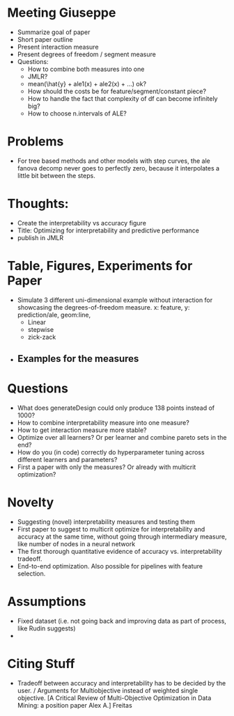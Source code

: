 # Meeting Giuseppe
- Summarize goal of paper
- Short paper outline
- Present interaction measure
- Present degrees of freedom / segment measure
- Questions:
  - How to combine both measures into one
  - JMLR?
  - mean(\hat{y} + ale1(x) + ale2(x) + ...) ok?
  - How should the costs be for feature/segment/constant piece?
  - How to handle the fact that complexity of df can become infinitely big?
  - How to choose n.intervals of ALE?

# Problems
- For tree based methods and other models with step curves, the ale fanova decomp never goes to perfectly zero, because it interpolates a little bit between the steps.



# Thoughts:

- Create the interpretability vs accuracy figure
- Title: Optimizing for interpretability and predictive performance
- publish in JMLR

# Table, Figures, Experiments for Paper
- Simulate 3 different uni-dimensional example without interaction for showcasing the degrees-of-freedom measure. x: feature, y: prediction/ale, geom:line, 
  - Linear
  - stepwise 
  - zick-zack
- Examples for the measures
  - 

# Questions

- What does generateDesign could only produce 138 points instead of 1000?
- How to combine interpretability measure into one measure?
- How to get interaction measure more stable?
- Optimize over all learners? Or per learner and combine pareto sets in the end?
- How do you (in code) correctly do  hyperparameter tuning across different learners and parameters?
- First a paper with only the measures? Or already with multicrit optimization?


# Novelty
- Suggesting (novel) interpretability measures and testing them
- First paper to suggest to multicrit optimize for interpretability and accuracy at the same time, without going through intermediary measure, like number of nodes in a neural network
- The first thorough quantitative evidence of accuracy vs. interpretability tradeoff.
- End-to-end optimization. Also possible for pipelines with feature selection.


# Assumptions
- Fixed dataset (i.e. not going back and improving data as part of process, like Rudin suggests)
- 


# Citing Stuff
- Tradeoff between accuracy and interpretability has to be decided by the user. / Arguments for Multiobjective instead of weighted single objective. [A Critical Review of Multi-Objective Optimization in Data Mining: a position paper Alex A.] Freitas
